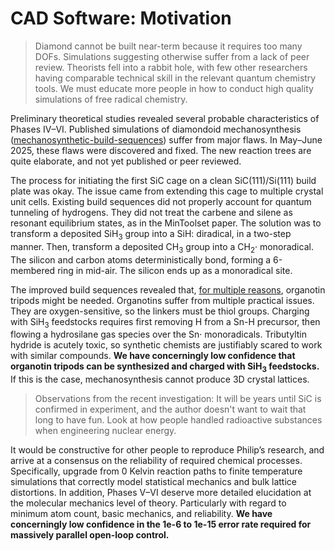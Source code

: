 # CAD Software: Motivation

> Diamond cannot be built near-term because it requires too many DOFs. Simulations suggesting otherwise suffer from a lack of peer review. Theorists fell into a rabbit hole, with few other researchers having comparable technical skill in the relevant quantum chemistry tools. We must educate more people in how to conduct high quality simulations of free radical chemistry.

Preliminary theoretical studies revealed several probable characteristics of Phases IV&ndash;VI. Published simulations of diamondoid mechanosynthesis ([mechanosynthetic-build-sequences](https://github.com/philipturner/mechanosynthetic-build-sequences)) suffer from major flaws. In May&ndash;June 2025, these flaws were discovered and fixed. The new reaction trees are quite elaborate, and not yet published or peer reviewed.

The process for initiating the first SiC cage on a clean SiC(111)/Si(111) build plate was okay. The issue came from extending this cage to multiple crystal unit cells. Existing build sequences did not properly account for quantum tunneling of hydrogens. They did not treat the carbene and silene as resonant equilibrium states, as in the MinToolset paper. The solution was to transform a deposited SiH<sub>3</sub> group into a SiH: diradical, in a two-step manner. Then, transform a deposited CH<sub>3</sub> group into a CH<sub>2</sub>· monoradical. The silicon and carbon atoms deterministically bond, forming a 6-membered ring in mid-air. The silicon ends up as a monoradical site.

The improved build sequences revealed that, [for multiple reasons](https://gist.github.com/philipturner/d9b02836d65e63c0bd875c6fbbc4cc7f), organotin tripods might be needed. Organotins suffer from multiple practical issues. They are oxygen-sensitive, so the linkers must be thiol groups. Charging with SiH<sub>3</sub> feedstocks requires first removing H from a Sn-H precursor, then flowing a hydrosilane gas species over the Sn· monoradicals. Tributyltin hydride is acutely toxic, so synthetic chemists are justifiably scared to work with similar compounds. <b>We have concerningly low confidence that organotin tripods can be synthesized and charged with SiH<sub>3</sub> feedstocks.</b> If this is the case, mechanosynthesis cannot produce 3D crystal lattices.

> Observations from the recent investigation: It will be years until SiC is confirmed in experiment, and the author doesn't want to wait that long to have fun. Look at how people handled radioactive substances when engineering nuclear energy.

It would be constructive for other people to reproduce Philip’s research, and arrive at a consensus on the reliability of required chemical processes. Specifically, upgrade from 0 Kelvin reaction paths to finite temperature simulations that correctly model statistical mechanics and bulk lattice distortions. In addition, Phases V&ndash;VI deserve more detailed elucidation at the molecular mechanics level of theory. Particularly with regard to minimum atom count, basic mechanics, and reliability. <b>We have concerningly low confidence in the 1e-6 to 1e-15 error rate required for massively parallel open-loop control.</b>